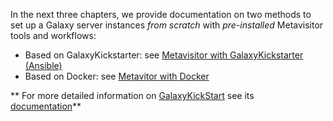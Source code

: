 In the next three chapters, we provide documentation on two methods to set up a Galaxy server instances *from scratch* with *pre-installed* Metavisitor tools and workflows:

- Based on GalaxyKickstarter: see [Metavisitor with GalaxyKickstarter (Ansible)](metavisitor_ansible.md)
- Based on Docker: see [Metavitor with Docker](metavisitor_docker.md)

** For more detailed information on [GalaxyKickStart](https://github.com/ARTbio/GalaxyKickStart) see its [documentation](https://artbio.github.io/GalaxyKickStart/getting_started/)**
